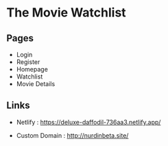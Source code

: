 # The Movie Watchlist

## Pages

- Login
- Register
- Homepage
- Watchlist
- Movie Details

## Links

- Netlify : https://deluxe-daffodil-736aa3.netlify.app/

- Custom Domain : http://nurdinbeta.site/
